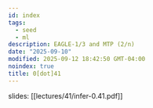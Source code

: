 ```yaml
---
id: index
tags:
  - seed
  - ml
description: EAGLE-1/3 and MTP (2/n)
date: "2025-09-10"
modified: 2025-09-12 18:42:50 GMT-04:00
noindex: true
title: 0[dot]41
---
```


slides: [[lectures/41/infer-0.41.pdf]]
